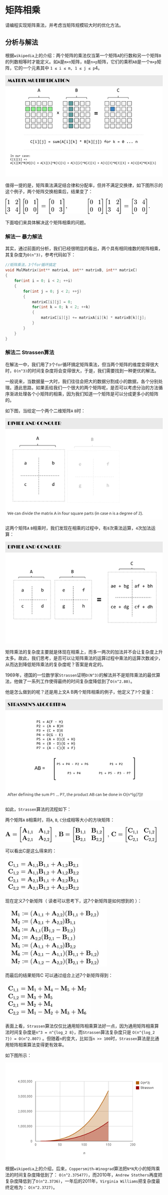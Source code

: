 # 矩阵相乘

请编程实现矩阵乘法，并考虑当矩阵规模较大时的优化方法。

## 分析与解法

根据`wikipedia`上的介绍：两个矩阵的乘法仅当第一个矩阵`A`的行数和另一个矩阵`B`的列数相等时才能定义。如`A`是`m×n`矩阵，`B`是`n×p`矩阵，它们的乘积`AB`是一个`m×p`矩阵，它的一个元素其中 `1 ≤ i ≤ m, 1 ≤ j ≤ p`4。

![](4.png)

值得一提的是，矩阵乘法满足结合律和分配率，但并不满足交换律，如下图所示的这个例子，两个矩阵交换相乘后，结果变了：

 ![](5.png)

下面咱们来具体解决这个矩阵相乘的问题。

### 解法一 暴力解法

其实，通过前面的分析，我们已经很明显的看出，两个具有相同维数的矩阵相乘，其复杂度为`O(n^3)`，参考代码如下：

```cpp
//矩阵乘法，3个for循环搞定    
void MulMatrix(int** matrixA, int** matrixB, int** matrixC)    
{    
    for(int i = 0; i < 2; ++i)     
    {    
        for(int j = 0; j < 2; ++j)     
        {    
            matrixC[i][j] = 0;    
            for(int k = 0; k < 2; ++k)     
            {    
                matrixC[i][j] += matrixA[i][k] * matrixB[k][j];    
            }    
        }    
    }    
}
```

### 解法二 Strassen算法

在解法一中，我们用了`3`个`for`循环搞定矩阵乘法，但当两个矩阵的维度变得很大时，`O(n^3)`的时间复杂度将会变得很大，于是，我们需要找到一种更优的解法。

一般说来，当数据量一大时，我们往往会把大的数据分割成小的数据，各个分别处理。遵此思路，如果丢给我们一个很大的两个矩阵呢，是否可以考虑分治的方法循序渐进处理各个小矩阵的相乘，因为我们知道一个矩阵是可以分成更多小的矩阵的。

如下图，当给定一个两个二维矩阵`A` `B`时：

![](6.png)

这两个矩阵`A` `B`相乘时，我们发现在相乘的过程中，有`8`次乘法运算，`4`次加法运算：

![](7.png)

矩阵乘法的复杂度主要就是体现在相乘上，而多一两次的加法并不会让复杂度上升太多。故此，我们思考，是否可以让矩阵乘法的运算过程中乘法的运算次数减少，从而达到降低矩阵乘法的复杂度呢？答案是肯定的。

1969年，德国的一位数学家`Strassen`证明`O(N^3)`的解法并不是矩阵乘法的最优算法，他做了一系列工作使得最终的时间复杂度降低到了`O(n^2.80)`。

他是怎么做到的呢？还是用上文A B两个矩阵相乘的例子，他定义了`7`个变量：

 ![](8.png)

如此，`Strassen`算法的流程如下：

两个矩阵`A` `B`相乘时，将`A`, `B`, `C`分成相等大小的方块矩阵：

![](9.png)

可以看出C是这么得来的：

![](10.jpeg)

现在定义7个新矩阵（ 读者可以思考下，这7个新矩阵是如何想到的 ）：

![](11.jpeg)

而最后的结果矩阵C 可以通过组合上述7个新矩阵得到：

![](12.jpeg)

表面上看，`Strassen`算法仅仅比通用矩阵相乘算法好一点，因为通用矩阵相乘算法时间复杂度是`n^3 = n^{log_2 8}`，而`Strassen`算法复杂度只是 `O(n^{log_2 7}) = O(n^2.807)` 。但随着`n`的变大，比如当`n >> 100`时，`Strassen`算法是比通用矩阵相乘算法变得更有效率。

如下图所示：

![](13.png)

根据`wikipedia`上的介绍，后来，`Coppersmith–Winograd`算法把`N*N`大小的矩阵乘法的时间复杂度降低到了：  `O(n^2.375477)`，而2010年，`Andrew Stothers`再度把复杂度降低到了`O(n^2.3736)`，一年后的2011年，`Virginia Williams`把复杂度最终定格为：  `O(n^2.3727)`。